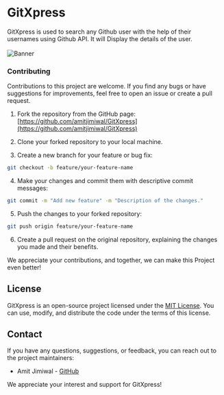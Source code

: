 # GitXpress
GitXpress is used to search any Github user with the help of their usernames using Github API. It will Display the details of the user.
<br>
<br>
![Banner](https://github.com/amitjimiwal/GitXpress/assets/90555965/fe87c869-44f9-488b-a6bb-7d2150adb68b)

### Contributing

Contributions to this project are welcome. If you find any bugs or have suggestions for improvements, feel free to open an issue or create a pull request.

1. Fork the repository from the GitHub page: [https://github.com/amitjimiwal/GitXpress](https://github.com/amitjimiwal/GitXpress)

2. Clone your forked repository to your local machine.

3. Create a new branch for your feature or bug fix:

```bash
git checkout -b feature/your-feature-name
```

4. Make your changes and commit them with descriptive commit messages:

```bash
git commit -m "Add new feature" -m "Description of the changes."
```

5. Push the changes to your forked repository:

```bash
git push origin feature/your-feature-name
```

6. Create a pull request on the original repository, explaining the changes you made and their benefits.

We appreciate your contributions, and together, we can make this Project even better!

## License

GitXpress is an open-source project licensed under the [MIT License](LICENSE). You can use, modify, and distribute the code under the terms of this license.

## Contact

If you have any questions, suggestions, or feedback, you can reach out to the project maintainers:

- Amit Jimiwal - [GitHub](https://github.com/amitjimiwal)

We appreciate your interest and support for GitXpress!
